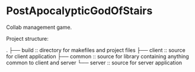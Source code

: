 PostApocalypticGodOfStairs
==========================

Collab management game.

Project structure:

.
├── build   :: directory for makefiles and project files
├── client  :: source for client application
├── common  :: source for library containing anything common to client and server
└── server  :: source for server application

